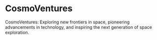 # CosmoVentures
CosmoVentures: Exploring new frontiers in space, pioneering advancements in technology, and inspiring the next generation of space exploration.
